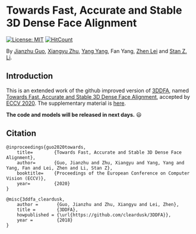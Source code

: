 # Towards Fast, Accurate and Stable 3D Dense Face Alignment

[![License: MIT](https://img.shields.io/badge/License-MIT-yellow.svg)](LICENSE)
[![HitCount](http://hits.dwyl.io/cleardusk/3DDFA_V2.svg)](http://hits.dwyl.io/cleardusk/3DDFA_V2)

By [Jianzhu Guo](https://guojianzhu.com), [Xiangyu Zhu](http://www.cbsr.ia.ac.cn/users/xiangyuzhu/), [Yang Yang](http://www.cbsr.ia.ac.cn/users/yyang/main.htm), Fan Yang, [Zhen Lei](http://www.cbsr.ia.ac.cn/users/zlei/) and [Stan Z. Li](https://scholar.google.com/citations?user=Y-nyLGIAAAAJ).

## Introduction
This is an extended work of the github improved version of [3DDFA](https://github.com/cleardusk/3DDFA), named [Towards Fast, Accurate and Stable 3D Dense Face Alignment](https://guojianzhu.com/assets/pdfs/3162.pdf), accepted by [ECCV 2020](https://eccv2020.eu/). The supplementary material is [here](https://guojianzhu.com/assets/pdfs/3162-supp.pdf).

**The code and models will be released in next days.** 😃

## Citation

    @inproceedings{guo2020towards,
        title=        {Towards Fast, Accurate and Stable 3D Dense Face Alignment},
        author=       {Guo, Jianzhu and Zhu, Xiangyu and Yang, Yang and Yang, Fan and Lei, Zhen and Li, Stan Z},
        booktitle=    {Proceedings of the European Conference on Computer Vision (ECCV)},
        year=         {2020}
    }

    @misc{3ddfa_cleardusk,
        author =       {Guo, Jianzhu and Zhu, Xiangyu and Lei, Zhen},
        title =        {3DDFA},
        howpublished = {\url{https://github.com/cleardusk/3DDFA}},
        year =         {2018}
    }

